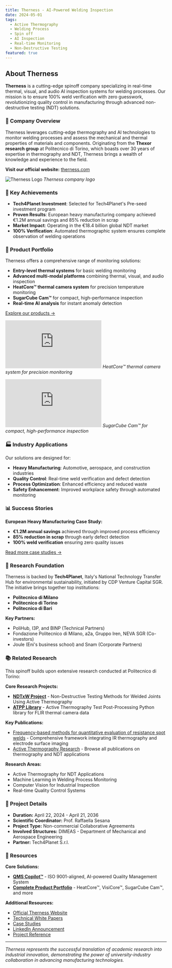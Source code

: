 ```yaml
---
title: Therness - AI-Powered Welding Inspection
date: 2024-05-01
tags:
  - Active Thermography
  - Welding Process
  - Spin off
  - AI Inspection
  - Real-time Monitoring
  - Non-Destructive Testing
featured: true
---
```


## About Therness

**Therness** is a cutting-edge spinoff company specializing in real-time thermal, visual, and audio AI inspection systems for welding processes. Our mission is to ensure 100% weld verification with zero guesswork, revolutionizing quality control in manufacturing through advanced non-destructive testing (NDT) solutions.

### 🚀 Company Overview

Therness leverages cutting-edge thermography and AI technologies to monitor welding processes and assess the mechanical and thermal properties of materials and components. Originating from the **Thexor research group** at Politecnico di Torino, which boasts over 30 years of expertise in thermography and NDT, Therness brings a wealth of knowledge and experience to the field.

**Visit our official website:** [therness.com](https://www.therness.com)

![Therness Logo](https://commons.wikimedia.org/wiki/File%3ALogo_Therness_SRL.png) *Therness company logo*

### 🎯 Key Achievements

- **Tech4Planet Investment**: Selected for Tech4Planet's Pre-seed investment program
- **Proven Results**: European heavy manufacturing company achieved €1.2M annual savings and 85% reduction in scrap
- **Market Impact**: Operating in the €18.4 billion global NDT market
- **100% Verification**: Automated thermographic system ensures complete observation of welding operations

### 🔧 Product Portfolio

Therness offers a comprehensive range of monitoring solutions:

- **Entry-level thermal systems** for basic welding monitoring
- **Advanced multi-modal platforms** combining thermal, visual, and audio inspection
- **HeatCore™ thermal camera system** for precision temperature monitoring
- **SugarCube Cam™** for compact, high-performance inspection
- **Real-time AI analysis** for instant anomaly detection

[Explore our products →](https://www.therness.com/products.html)

![HeatCore™ System](https://www.therness.com/products.html) *HeatCore™ thermal camera system for precision monitoring*

![SugarCube Cam™](https://www.therness.com/products.html) *SugarCube Cam™ for compact, high-performance inspection*

### 🏭 Industry Applications

Our solutions are designed for:
- **Heavy Manufacturing**: Automotive, aerospace, and construction industries
- **Quality Control**: Real-time weld verification and defect detection
- **Process Optimization**: Enhanced efficiency and reduced waste
- **Safety Enhancement**: Improved workplace safety through automated monitoring

### 📊 Success Stories

**European Heavy Manufacturing Case Study:**
- **€1.2M annual savings** achieved through improved process efficiency
- **85% reduction in scrap** through early defect detection
- **100% weld verification** ensuring zero quality issues

[Read more case studies →](https://www.therness.com/case-studies.html)

### 🔬 Research Foundation

Therness is backed by **Tech4Planet**, Italy's National Technology Transfer Hub for environmental sustainability, initiated by CDP Venture Capital SGR. The initiative brings together top institutions:

- **Politecnico di Milano**
- **Politecnico di Torino** 
- **Politecnico di Bari**

**Key Partners:**
- PoliHub, I3P, and BINP (Technical Partners)
- Fondazione Politecnico di Milano, a2a, Gruppo Iren, NEVA SGR (Co-investors)
- Joule (Eni's business school) and Snam (Corporate Partners)

### 📚 Related Research

This spinoff builds upon extensive research conducted at Politecnico di Torino:

**Core Research Projects:**
- [**NDTxW Project**](/project/ndtxw/) - Non-Destructive Testing Methods for Welded Joints Using Active Thermography
- [**ATPP Library**](/project/atpp/) - Active Thermography Test Post-Processing Python library for FLIR thermal camera data

**Key Publications:**
- [Frequency-based methods for quantitative evaluation of resistance spot welds](/publication/santoro-2025/) - Comprehensive framework integrating IR thermography and electrode surface imaging
- [Active Thermography Research](/publication/) - Browse all publications on thermography and NDT applications

**Research Areas:**
- Active Thermography for NDT Applications
- Machine Learning in Welding Process Monitoring  
- Computer Vision for Industrial Inspection
- Real-time Quality Control Systems

### 🔗 Project Details

- **Duration:** April 22, 2024 - April 21, 2036
- **Scientific Coordinator:** Prof. Raffaella Sesana
- **Project Type:** Non-commercial Collaborative Agreements
- **Involved Structures:** DIMEAS - Department of Mechanical and Aerospace Engineering
- **Partner:** Tech4Planet S.r.l.

### 📖 Resources

**Core Solutions:**
- **[QMS Copilot™](https://www.therness.com/therness-qms-copilot)** - ISO 9001-aligned, AI-powered Quality Management System
- **[Complete Product Portfolio](https://www.therness.com/products)** - HeatCore™, VisiCore™, SugarCube Cam™, and more

**Additional Resources:**
- [Official Therness Website](https://www.therness.com)
- [Technical White Papers](https://www.therness.com/resources.html)
- [Case Studies](https://www.therness.com/case-studies.html)
- [LinkedIn Announcement](https://www.linkedin.com/posts/tech4planet-polo-nazionale-di-trasferimento-tecnologico-per-la-sostenibilit%C3%A0-ambientale_presentiamo-therness-il-team-selezionato-activity-7213906634337624064-qwhW/?originalSubdomain=it)
- [Project Reference](https://www.polito.it/ricerca/una-ricerca-integrata/anagrafe-della-ricerca?progetto=459/2024)

---

*Therness represents the successful translation of academic research into industrial innovation, demonstrating the power of university-industry collaboration in advancing manufacturing technologies.*
